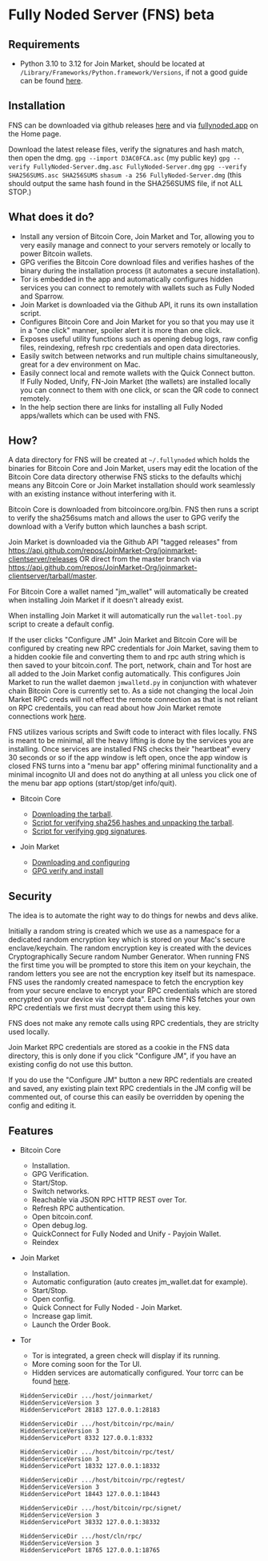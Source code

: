 # Fully Noded Server (FNS) beta

## Requirements
- Python 3.10 to 3.12 for Join Market, should be located at `/Library/Frameworks/Python.framework/Versions`, if not a good guide can be found [here](https://www.codingforentrepreneurs.com/guides/install-python-on-macos).

## Installation
FNS can be downloaded via github releases [here](https://github.com/Fonta1n3/FullyNoded-Server/releases) and via [fullynoded.app](https://fullynoded.app) on the Home page.

Download the latest release files, verify the signatures and hash match, then open the dmg.
`gpg --import D3AC0FCA.asc` (my public key)
`gpg --verify FullyNoded-Server.dmg.asc FullyNoded-Server.dmg`
`gpg --verify SHA256SUMS.asc SHA256SUMS`
`shasum -a 256 FullyNoded-Server.dmg` (this should output the same hash found in the SHA256SUMS file, if not ALL STOP.)

## What does it do?
- Install any version of Bitcoin Core, Join Market and Tor, allowing you to very easily manage and connect to your servers remotely 
or locally to power Bitcoin wallets.
- GPG verifies the Bitcoin Core download files and verifies hashes of the binary during the installation process (it automates a 
secure installation).
- Tor is embedded in the app and automatically configures hidden services you can connect to remotely with wallets such as Fully 
Noded and Sparrow.
- Join Market is downloaded via the Github API, it runs its own installation script.
- Configures Bitcoin Core and Join Market for you so that you may use it in a "one click" manner, spoiler alert it is more than 
one click.
- Exposes useful utility functions such as opening debug logs, raw config files, reindexing, refresh rpc credentials and open data 
directories.
- Easily switch between networks and run multiple chains simultaneously, great for a dev environment on Mac.
- Easily connect local and remote wallets with the Quick Connect button. If Fully Noded, Unify, FN-Join Market (the wallets) are 
installed locally you can connect to them with one click, or scan the QR code to connect remotely.
- In the help section there are links for installing all Fully Noded apps/wallets which can be used with FNS.


## How?
A data directory for FNS will be created at `~/.fullynoded` which holds the binaries for Bitcoin Core and Join Market, users may 
edit the location of the Bitcoin Core data directory otherwise FNS sticks to the defaults whichj means any Bitcoin Core or Join 
Market installation should work seamlessly with an existing instance without interfering with it.

Bitcoin Core is downloaded from bitcoincore.org/bin. FNS then runs a script to verify the sha256sums match and allows the user to 
GPG verify the download with a Verify button which launches a bash script.

Join Market is downloaded via the Github API "tagged releases" from https://api.github.com/repos/JoinMarket-Org/joinmarket-clientserver/releases 
OR direct from the master branch via https://api.github.com/repos/JoinMarket-Org/joinmarket-clientserver/tarball/master.

For Bitcoin Core a wallet named "jm_wallet" will automatically be created when installing Join Market if it doesn't already exist. 

When installing Join Market it will automatically run the `wallet-tool.py` script to create a default config.

If the user clicks "Configure JM" Join Market and Bitcoin Core will be configured by creating new RPC credentials for Join Market, 
saving them to a hidden cookie file and converting them to and rpc auth string which is then saved to your bitcoin.conf. The port, 
network, chain and Tor host are all added to the Join Market config automatically. This configures Join Market to run the wallet 
daemon `jmwalletd.py` in conjunction with whatever chain Bitcoin Core is currently set to. As a side not changing the local Join 
Market RPC creds will not effect the remote connection as that is not reliant on RPC credentails, you can read about how Join Market 
remote connections work [here](https://github.com/JoinMarket-Org/joinmarket-clientserver/blob/master/docs/JSON-RPC-API-using-jmwalletd.md).

FNS utilizes various scripts and Swift code to interact with files locally. FNS is meant to be minimal, all the heavy lifting is done 
by the services you are installing. Once services are installed FNS checks their "heartbeat" every 30 seconds or so if the app window 
is left open, once the app window is closed FNS turns into a "menu bar app" offering minimal functionality and a minimal incognito UI 
and does not do anything at all unless you click one of the menu bar app options (start/stop/get info/quit).

- Bitcoin Core
    - [Downloading the tarball](https://github.com/Fonta1n3/FullyNoded-Server/blob/master/FullyNoded-Server/Views/TaggedReleasesView.swift).
    - [Script for verifying sha256 hashes and unpacking the tarball](https://github.com/Fonta1n3/FullyNoded-Server/blob/master/FullyNoded-Server/Scripts/InstallBitcoin.command).
    - [Script for verifying gpg signatures](https://github.com/Fonta1n3/FullyNoded-Server/blob/master/FullyNoded-Server/Scripts/Verify.command).
    
- Join Market
    - [Downloading and configuring](https://github.com/Fonta1n3/FullyNoded-Server/blob/master/FullyNoded-Server/Views/JoinMarketTaggedReleases.swift)
    - [GPG verify and install](https://github.com/Fonta1n3/FullyNoded-Server/blob/master/FullyNoded-Server/Scripts/InstallJoinMarket.command)
    
## Security
The idea is to automate the right way to do things for newbs and devs alike.

Initially a random string is created which we use as a namespace for a dedicated random encryption key which is stored on your 
Mac's secure enclave/keychain. The random encryption key is created with the devices Cryptographically Secure random Number Generator.
When running FNS the first time you will be prompted to store this item on your keychain, the random letters you see are not the 
encryption key itself but its namespace. FNS uses the randomly created namespace to fetch the encryption key from your secure enclave 
to encrypt your RPC credentials which are stored encrypted on your device via "core data". Each time FNS fetches your own RPC credentials 
we first must decrypt them using this key.

FNS does not make any remote calls using RPC credentials, they are striclty used locally.

Join Market RPC credentials are stored as a cookie in the FNS data directory, this is only done if you click "Configure JM", if you have 
an existing config do not use this button.

If you do use the "Configure JM" button a new RPC redentials are created and saved, any existing plain text RPC credentials in the JM 
config will be commented out, of course this can easily be overridden by opening the config and editing it.
    
## Features
- Bitcoin Core
    - Installation.
    - GPG Verification.
    - Start/Stop.
    - Switch networks.
    - Reachable via JSON RPC HTTP REST over Tor.
    - Refresh RPC authentication.
    - Open bitcoin.conf.
    - Open debug.log.
    - QuickConnect for Fully Noded and Unify - Payjoin Wallet.
    - Reindex
    
- Join Market
    - Installation.
    - Automatic configuration (auto creates jm_wallet.dat for example).
    - Start/Stop.
    - Open config.
    - Quick Connect for Fully Noded - Join Market.
    - Increase gap limit.
    - Launch the Order Book.
    
- Tor
    - Tor is integrated, a green check will display if its running.
    - More coming soon for the Tor UI.
    - Hidden services are automatically configured. Your torrc can be found [here](https://github.com/Fonta1n3/FullyNoded-Server/blob/master/FullyNoded-Server/Helpers/Torrc.swift).
    ```
    HiddenServiceDir .../host/joinmarket/
    HiddenServiceVersion 3
    HiddenServicePort 28183 127.0.0.1:28183

    HiddenServiceDir .../host/bitcoin/rpc/main/
    HiddenServiceVersion 3
    HiddenServicePort 8332 127.0.0.1:8332

    HiddenServiceDir .../host/bitcoin/rpc/test/
    HiddenServiceVersion 3
    HiddenServicePort 18332 127.0.0.1:18332

    HiddenServiceDir .../host/bitcoin/rpc/regtest/
    HiddenServiceVersion 3
    HiddenServicePort 18443 127.0.0.1:18443

    HiddenServiceDir .../host/bitcoin/rpc/signet/
    HiddenServiceVersion 3
    HiddenServicePort 38332 127.0.0.1:38332
    
    HiddenServiceDir .../host/cln/rpc/
    HiddenServiceVersion 3
    HiddenServicePort 18765 127.0.0.1:18765
    ```
    

    




